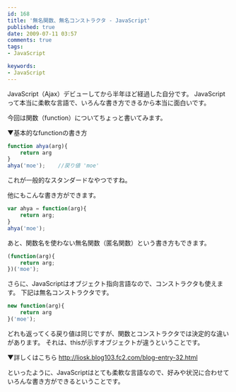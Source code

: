 ```yaml
---
id: 168
title: '無名関数、無名コンストラクタ - JavaScript'
published: true
date: 2009-07-11 03:57
comments: true
tags:
- JavaScript

keywords:
- JavaScript
---
```

JavaScript（Ajax）デビューしてから半年ほど経過した自分です。
JavaScriptって本当に柔軟な言語で、いろんな書き方できるから本当に面白いです。

今回は関数（function）についてちょっと書いてみます。

▼基本的なfunctionの書き方

```JavaScript
function ahya(arg){
	return arg
}
ahya('moe');	//戻り値 'moe'
```


これが一般的なスタンダードなやつですね。

他にもこんな書き方ができます。


```JavaScript
var ahya = function(arg){
	return arg;
}
ahya('moe');
```


あと、関数名を使わない無名関数（匿名関数）という書き方もできます。

```JavaScript
(function(arg){
	return arg;
})('moe');
```


さらに、JavaScriptはオブジェクト指向言語なので、コンストラクタも使えます。
下記は無名コンストラクタです。


```JavaScript
new function(arg){
	return arg
}('moe');
```


どれも返ってくる戻り値は同じですが、関数とコンストラクタでは決定的な違いがあります。
それは、thisが示すオブジェクトが違うということです。

▼詳しくはこちら
http://liosk.blog103.fc2.com/blog-entry-32.html

といったように、JavaScriptはとても柔軟な言語なので、好みや状況に合わせていろんな書き方ができるということです。
